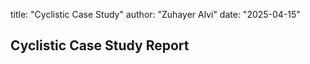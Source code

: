 title: "Cyclistic Case Study"
author: "Zuhayer Alvi"
date: "2025-04-15"

## Cyclistic Case Study Report